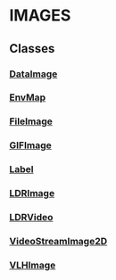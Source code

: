 # IMAGES
## Classes
### [DataImage](api/SceneTree/Images/DataImage.md)
### [EnvMap](api/SceneTree/Images/EnvMap.md)
### [FileImage](api/SceneTree/Images/FileImage.md)
### [GIFImage](api/SceneTree/Images/GIFImage.md)
### [Label](api/SceneTree/Images/Label.md)
### [LDRImage](api/SceneTree/Images/LDRImage.md)
### [LDRVideo](api/SceneTree/Images/LDRVideo.md)
### [VideoStreamImage2D](api/SceneTree/Images/VideoStreamImage2D.md)
### [VLHImage](api/SceneTree/Images/VLHImage.md)

